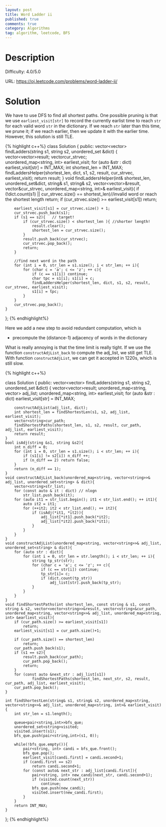```yaml
---
layout: post
title: Word Ladder ii
published: true
comments: true
category: Algorithms
tag: algorithm, leetcode, BFS
---
```



# Description

Difficulty: 4.0/5.0

URL: https://oj.leetcode.com/problems/word-ladder-ii/

# Solution

We have to use DFS to find all shortest paths. One possible pruning is that we use  ``earliest_visit[str]`` to record the currently earlist time to reach ``str`` for each valid word ``str`` in the dictionary. If we reach ``str`` later than this time, we prune it; if we reach earlier, then we update it with the earlier time. However, this solution is still TLE.



{% highlight c++%}
class Solution {
public:
    vector<vector<string>> findLadders(string s1, string s2, unordered_set<string> &dict) {
    	vector<vector<string>>result;
    	vector<string>cur_strvec;    	
    	unordered_map<string, int> earliest_visit;
    	for (auto &str : dict)
    		earliest_visit[str] = INT_MAX;
    	int shortest_len = INT_MAX;
    	findLaddersHelper(shortest_len, dict, s1, s2, result, cur_strvec, earliest_visit);
    	return result;
	}
	void findLaddersHelper(int& shortest_len, unordered_set<string>&dict, string& s1, string& s2, vector<vector<string>>&result, vector<string>&cur_strvec, unordered_map<string, int>& earliest_visit){
		if (!dict.count(s1) || cur_strvec.size() == shortest_len)//invalid word or reach the shortest length
			return;
		if (cur_strvec.size() >= earliest_visit[s1])
			return;

		earliest_visit[s1] = cur_strvec.size() + 1;
		cur_strvec.push_back(s1);
		if (s1 == s2){   // target!
			if (cur_strvec.size() < shortest_len ){ //shorter length!
				result.clear();
				shortest_len = cur_strvec.size();
			}
			result.push_back(cur_strvec);
			cur_strvec.pop_back();
			return;
		}
				
		//find next word in the path
		for (int i = 0, str_len = s1.size(); i < str_len; ++ i){
			for (char c = 'a'; c <= 'z'; ++ c){
				if (c == s1[i]) continue;
				char tpc = s1[i]; s1[i] = c;
				findLaddersHelper(shortest_len, dict, s1, s2, result, cur_strvec, earliest_visit);
				s1[i] = tpc;
			}
		}
		cur_strvec.pop_back();		
	}
};
{% endhighlight%}

Here we add a new step to avoid redundant computation, which is 

- precompute the (distance-1) adjacency of words in the dictionary

What is really annoying is that the time limit is really tight. If we use the function ``constructAdjList_back`` to compute the adj_list, we still get TLE. With function ``constructAdjList``, we can get it accepted in 1220s, which is still slow.



{% highlight c++%}


class Solution {
public:
    vector<vector<string>> findLadders(string s1, string s2, unordered_set<string> &dict) {
    	vector<vector<string>>result;
    	unordered_map<string, vector<string>> adj_list;
    	unordered_map<string, int> earliest_visit;
    	for (auto &str : dict)
    		earliest_visit[str] = INT_MAX;
    	

    	constructAdjList(adj_list, dict);
    	int shortest_len = findShortestLen(s1, s2, adj_list, earliest_visit);
    	vector<string>cur_path;
    	findShortestPaths(shortest_len, s1, s2, result, cur_path, adj_list, earliest_visit);
    	return result;
	}
	bool isAdj(string &s1, string &s2){
		int n_diff = 0;
		for (int i = 0, str_len = s1.size(); i < str_len; ++ i){
			if (s1[i] != s2[i]) n_diff ++;
			if (n_diff == 2) return false;
		}
		return (n_diff == 1);
	}
	void constructAdjList_back(unordered_map<string, vector<string>>& adj_list, unordered_set<string> & dict){
		vector<string>str_list;
		for (const auto & it : dict) // nlogn
			str_list.push_back(it);
		for (auto it1 = str_list.begin(); it1 < str_list.end(); ++ it1){
			auto it2 = it1;
			for (++it2; it2 < str_list.end(); ++ it2){
				if (isAdj(*it1, *it2)){
					adj_list[*it1].push_back(*it2);
					adj_list[*it2].push_back(*it1);
				}
			}
		}
	}
	void constructAdjList(unordered_map<string, vector<string>>& adj_list, unordered_set<string> & dict){
		for (auto str : dict){
			for (int i = 0, str_len = str.length(); i < str_len; ++ i){
				string tp_str(str);
				for (char c = 'a'; c <= 'z'; ++ c){
					if (c == str[i]) continue;					
					tp_str[i]= c;
					if (dict.count(tp_str))
						adj_list[str].push_back(tp_str);
				}
			}
		}
	}	
	void findShortestPaths(int shortest_len, const string & s1, const string & s2, vector<vector<string>>&result, vector<string>&cur_path, unordered_map<string, vector<string>>& adj_list, unordered_map<string, int> &earliest_visit){
		if (cur_path.size() >= earliest_visit[s1])
			return;	
		earliest_visit[s1] = cur_path.size()+1;

		if (cur_path.size() == shortest_len)
			return;
		cur_path.push_back(s1);
		if (s1 == s2){
			result.push_back(cur_path);
			cur_path.pop_back();
			return;
		}		
		for (const auto &next_str : adj_list[s1])
				findShortestPaths(shortest_len, next_str, s2, result, cur_path, adj_list, earliest_visit);				
		cur_path.pop_back();		
	}

	int findShortestLen(string& s1, string& s2, unordered_map<string, vector<string>>& adj_list, unordered_map<string, int>& earliest_visit){
    	int str_len = s1.length();

    	queue<pair<string,int>>bfs_que;
    	unordered_set<string>visited;
    	visited.insert(s1);
    	bfs_que.push(pair<string,int>(s1, 0));

    	while(!bfs_que.empty()){
    		pair<string, int> candi = bfs_que.front();
    		bfs_que.pop();
    		earliest_visit[candi.first] = candi.second+1;
    		if (candi.first == s2)
    			return candi.second+1;
    		for (const auto& next_str : adj_list[candi.first]){
				pair<string, int> new_candi(next_str, candi.second+1);
				if (visited.count(next_str))
					continue;
				bfs_que.push(new_candi);
				visited.insert(new_candi.first);
    		}
    	}
    	return INT_MAX;
	}
};
{% endhighlight%}